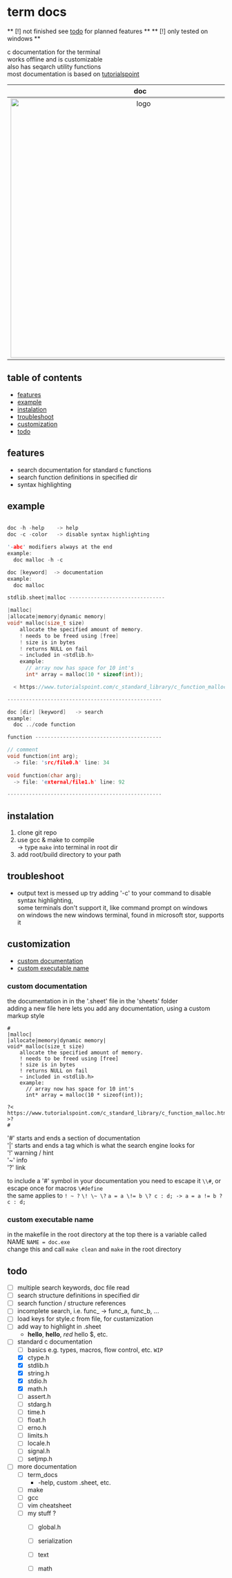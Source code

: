 
# term docs

** [!] not finished see [todo](#todo) for planned features **
** [!] only tested on windows **

c documentation for the terminal <br>
works offline and is customizable <br>
also has seqarch utility functions <br>
most documentation is based on [tutorialspoint](https://www.tutorialspoint.co://www.tutorialspoint.com/c_standard_library/index.htm)

|doc    |search  |
|:-----:|:------:|
| <img src="https://github.com/phil-stein/term_docs/blob/main/screenshots/screenshot_doc01.png" alt="logo" width="600"> | <img src="https://github.com/phil-stein/term_docs/blob/main/screenshots/screenshot_search01.png" alt="logo" width="400"> |


## table of contents
  - [features](#features)
  - [example](#example)
  - [instalation](#instalation)
  - [troubleshoot](#troubleshoot)
  - [customization](#customization)
  - [todo](#todo)


## features
  - search documentation for standard c functions
  - search function definitions in specified dir
  - syntax highlighting


## example

```c

doc -h -help    -> help
doc -c -color   -> disable syntax highlighting  

'-abc' modifiers always at the end
example:
  doc malloc -h -c

doc [keyword]  -> documentation
example:
  doc malloc

stdlib.sheet|malloc -------------------------------

|malloc|
|allocate|memory|dynamic memory|
void* malloc(size_t size)
    allocate the specified amount of memory.
    ! needs to be freed using [free]
    ! size is in bytes
    ! returns NULL on fail
    ~ included in <stdlib.h>
    example:
      // array now has space for 10 int's
      int* array = malloc(10 * sizeof(int));

  < https://www.tutorialspoint.com/c_standard_library/c_function_malloc.htm >

--------------------------------------------------

doc [dir] [keyword]   -> search
example:
  doc ../code function 

function -----------------------------------------

// comment
void function(int arg);
  -> file: 'src/file0.h' line: 34
  
void function(char arg);
  -> file: 'external/file1.h' line: 92

--------------------------------------------------

```

## instalation
  1. clone git repo
  2. use gcc & make to compile <br>
    -> type `make` into terminal in root dir
  3. add root/build directory to your path

## troubleshoot
  - output text is messed up
    try adding '-c' to your command to disable syntax highlighting, <br>
    some terminals don't support it, like command prompt on windows <br>
    on windows the new windows terminal, found in microsoft stor, supports it

## customization

  - [custom documentation](#custom-documentation)
  - [custom executable name](#custom-executable-name)

### custom documentation
the documentation in in the '.sheet' file in the 'sheets' folder <br>
adding a new file here lets you add any documentation, using a custom markup style <br>

```
#
|malloc|
|allocate|memory|dynamic memory|
void* malloc(size_t size)   
    allocate the specified amount of memory.
    ! needs to be freed using [free]
    ! size is in bytes
    ! returns NULL on fail
    ~ included in <stdlib.h>
    example: 
      // array now has space for 10 int's
      int* array = malloc(10 * sizeof(int));

?< https://www.tutorialspoint.com/c_standard_library/c_function_malloc.htm >?
#
```
'#' starts and ends a section of documentation <br>
'|' starts and ends a tag which is what the search engine looks for <br>
'!' warning / hint <br>
'~' info <br>
'?' link <br>

to include a '#' symbol in your documentation you need to escape it ``\\#``, or escape once for macros ``\#define`` <br>
the same applies to `` ! ~ ? ``  `` \! \~ \? ``  ``a = a \!= b \? c : d; -> a = a != b ? c : d;`` 


### custom executable name
in the makefile in the root directory at the top there is a variable called NAME `NAME = doc.exe` <br>
change this and call `make clean` and `make` in the root directory

## todo
  - [ ] multiple search keywords, doc file read
  - [ ] search structure definitions in specified dir
  - [ ] search function / structure references
  - [ ] incomplete search, i.e. func_ -> func_a, func_b, ...
  - [ ] load keys for style.c from file, for custamization
  - [ ] add way to highlight in .sheet
    - **hello**, __hello__, $red$ hello $, etc.
  - [ ] standard c documentation
    - [ ] basics e.g. types, macros, flow control, etc. `WIP`
    - [x] ctype.h
    - [x] stdlib.h
    - [x] string.h
    - [x] stdio.h
    - [x] math.h
    - [ ] assert.h
    - [ ] stdarg.h
    - [ ] time.h
    - [ ] float.h
    - [ ] erno.h 
    - [ ] limits.h
    - [ ] locale.h
    - [ ] signal.h
    - [ ] setjmp.h
  - [ ] more documentation
    - [ ] term_docs
      - -help, custom .sheet, etc.
    - [ ] make
    - [ ] gcc
    - [ ] vim cheatsheet
    - [ ] my stuff ?
      - [ ] global.h
      - [ ] serialization
      - [ ] text
      - [ ] math
 

